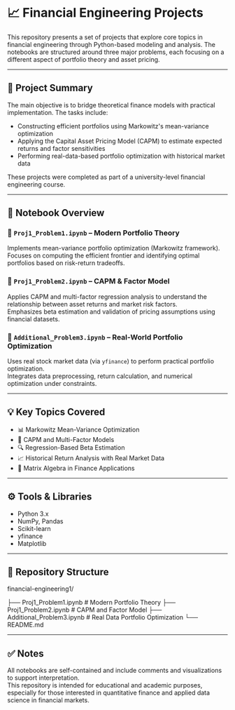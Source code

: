 # 📈 Financial Engineering Projects

This repository presents a set of projects that explore core topics in financial engineering through Python-based modeling and analysis. The notebooks are structured around three major problems, each focusing on a different aspect of portfolio theory and asset pricing.

---

## 📘 Project Summary

The main objective is to bridge theoretical finance models with practical implementation. The tasks include:

- Constructing efficient portfolios using Markowitz's mean-variance optimization
- Applying the Capital Asset Pricing Model (CAPM) to estimate expected returns and factor sensitivities
- Performing real-data-based portfolio optimization with historical market data

These projects were completed as part of a university-level financial engineering course.

---

## 📂 Notebook Overview

### 🔹 `Proj1_Problem1.ipynb` – Modern Portfolio Theory

Implements mean-variance portfolio optimization (Markowitz framework).  
Focuses on computing the efficient frontier and identifying optimal portfolios based on risk-return tradeoffs.

### 🔹 `Proj1_Problem2.ipynb` – CAPM & Factor Model

Applies CAPM and multi-factor regression analysis to understand the relationship between asset returns and market risk factors.  
Emphasizes beta estimation and validation of pricing assumptions using financial datasets.

### 🔹 `Additional_Problem3.ipynb` – Real-World Portfolio Optimization

Uses real stock market data (via `yfinance`) to perform practical portfolio optimization.  
Integrates data preprocessing, return calculation, and numerical optimization under constraints.

---

## 💡 Key Topics Covered

- 📊 Markowitz Mean-Variance Optimization  
- 💼 CAPM and Multi-Factor Models  
- 🔍 Regression-Based Beta Estimation  
- 📈 Historical Return Analysis with Real Market Data  
- 🧮 Matrix Algebra in Finance Applications  

---

## ⚙️ Tools & Libraries

- Python 3.x  
- NumPy, Pandas  
- Scikit-learn  
- yfinance  
- Matplotlib  

---

## 📁 Repository Structure
financial-engineering1/

├── Proj1_Problem1.ipynb # Modern Portfolio Theory
├── Proj1_Problem2.ipynb # CAPM and Factor Model
├── Additional_Problem3.ipynb # Real Data Portfolio Optimization
└── README.md


---

## ✅ Notes

All notebooks are self-contained and include comments and visualizations to support interpretation.  
This repository is intended for educational and academic purposes, especially for those interested in quantitative finance and applied data science in financial markets.
